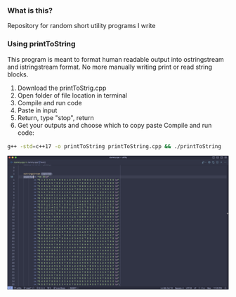 ### What is this?
Repository for random short utility programs I write

### Using printToString 
This program is meant to format human readable output into ostringstream and istringstream format. No more manually writing print or read string blocks.
1. Download the printToStrig.cpp
2. Open folder of file location in terminal
3. Compile and run code
5. Paste in input
6. Return, type "stop", return
7. Get your outputs and choose which to copy paste
Compile and run code:
```sh
g++ -std=c++17 -o printToString printToString.cpp && ./printToString
```
![Alt text](/img/printToString.png?raw=true "ostringstream formatting")
